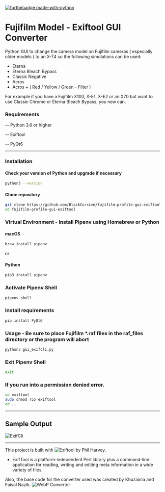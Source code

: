[![forthebadge made-with-python](http://ForTheBadge.com/images/badges/made-with-python.svg)](https://www.python.org/)

# Fujifilm Model - Exiftool GUI Converter

Python GUI to change the camera model on Fujifilm cameras ( especially older models ) to an X-T4 so the following simulations can be used:

-    Eterna
-    Eterna Bleach Bypass
-    Classic Negative
-    Acros
-    Acros + ( Red / Yellow / Green - Filter )

For example if you have a Fujifilm X100, X-E1, X-E2 or an X70 but want to use Classic Chrome or Eterna Bleach Bypass, you now can.

### Requirements

-- Python 3.6 or higher

-- Exiftool

-- PyQt6

---

### Installation

#### Check your version of Python and upgrade if necessary

```bash
python3 --version
```

#### Clone repository

```bash
git clone https://github.com/BlackCursive/fujifilm-profile-gui-exiftool.git
cd fujifilm-profile-gui-exiftool
```

### Virtual Environment - Install Pipenv using Homebrew or Python

#### macOS

```bash
brew install pipenv
```

or

#### Python

```bash
pip3 install pipenv
```

### Activate Pipenv Shell

```bash
pipenv shell
```

### Install requirements

```bash
pip install PyQt6
```

### Usage - Be sure to place Fujifilm \*.raf files in the raf_files directory or the program will abort

```bash
python3 gui_exifcli.py
```

### Exit Pipenv Shell

```bash
exit
```

### If you run into a permission denied error.

```bash
cd exiftool
sudo chmod 755 exiftool
cd ..
```

---

## Sample Output

![ExifCli](https://github.com/BlackCursive/fujifilm-profile-exiftool/blob/main/gui_exifcli.gif)

---

This project is built with ![Exiftool](https://github.com/exiftool) by Phil Harvey.

-    ExifTool is a platform-independent Perl library plus a command-line application for reading, writing and editing meta information in a wide variety of files.

Also, the base code for the converter used was created by Khuzaima and Faisal Nazik. ![WebP Converter](https://github.com/kzmfhm/pyqt6-webp-file-converter)
